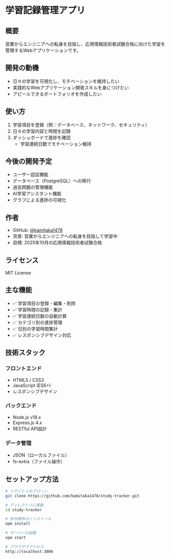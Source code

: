 # 学習記録管理アプリ

## 概要
営業からエンジニアへの転身を目指し、応用情報技術者試験合格に向けた学習を管理するWebアプリケーションです。

## 開発の動機
- 日々の学習を可視化し、モチベーションを維持したい
- 実践的なWebアプリケーション開発スキルを身につけたい
- アピールできるポートフォリオを作成したい

## 使い方
1. 学習項目を登録（例：データベース、ネットワーク、セキュリティ）
2. 日々の学習内容と時間を記録
3. ダッシュボードで進捗を確認
   - 学習連続日数でモチベーション維持

## 今後の開発予定
- ユーザー認証機能
- データベース（PostgreSQL）への移行
- 過去問題の管理機能
- AI学習アシスタント機能
- グラフによる進捗の可視化

## 作者
- GitHub: [@kamitaka1478](https://github.com/kamitaka1478)
- 背景: 営業からエンジニアへの転身を目指して学習中
- 目標: 2025年10月の応用情報技術者試験合格

## ライセンス
MIT License


## 主な機能
- ✅ 学習項目の登録・編集・削除
- ✅ 学習時間の記録・集計
- ✅ 学習連続日数の自動計算
- ✅ カテゴリ別の進捗管理
- ✅ 日別の学習時間集計
- ✅ レスポンシブデザイン対応

## 技術スタック
### フロントエンド
- HTML5 / CSS3
- JavaScript (ES6+)
- レスポンシブデザイン

### バックエンド
- Node.js v18.x
- Express.js 4.x
- RESTful API設計

### データ管理
- JSON（ローカルファイル）
- fs-extra（ファイル操作）

## セットアップ方法
```bash
# リポジトリのクローン
git clone https://github.com/kamitaka1478/study-tracker.git

# ディレクトリに移動
cd study-tracker

# 依存関係のインストール
npm install

# サーバーの起動
npm start

# ブラウザでアクセス
http://localhost:3000

